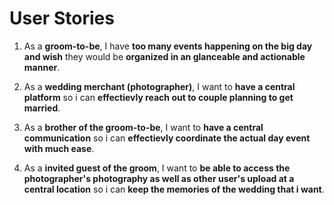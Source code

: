 User Stories
============

1. As a __groom-to-be__, I have __too many events happening on the big day and wish__ they would be __organized in an glanceable and actionable manner__.

2. As a __wedding merchant (photographer)__, I want to __have a central platform__ so i can __effectievly reach out to couple planning to get married__.

3. As a __brother of the groom-to-be__, I want to __have a central communication__ so i can __effectievly coordinate the actual day event with much ease__.

4. As a __invited guest of the groom__, I want to __be able to access the photographer's photography as well as other user's upload at a central location__ so i can __keep the memories of the wedding that i want__.
